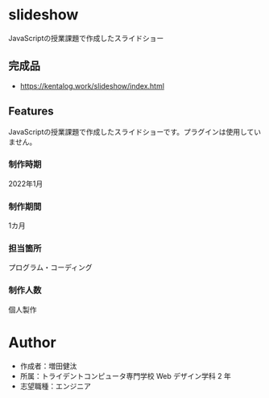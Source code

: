 # slideshow



JavaScriptの授業課題で作成したスライドショー

## 完成品

- https://kentalog.work/slideshow/index.html

## Features
JavaScriptの授業課題で作成したスライドショーです。プラグインは使用していません。

### 制作時期
2022年1月
### 制作期間
1カ月
### 担当箇所
プログラム・コーディング
### 制作人数
個人製作

# Author

- 作成者：増田健汰
- 所属：トライデントコンピュータ専門学校 Web デザイン学科 2 年
- 志望職種：エンジニア
